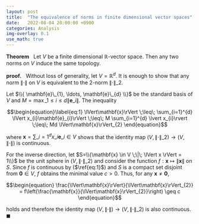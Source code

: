 ```yaml
---
layout: post
title:  "The equivalence of norms in finite dimensional vector spaces"
date:   2022-08-04 20:00:00 +0900
categories: Analysis
img-overlay: 0.1
use_math: true
---
```


**Theorem** &nbsp; Let $V$ be a finite dimensional $\mathbb{R}$-vector space. Then any two norms on $V$ induce the same topology.

**proof.** &nbsp; Without loss of generality, let $V = \mathbb{R}^{d}$. It is enough to show that any norm $\lVert\cdot\rVert$ on $V$ is equivalent to the $2$-norm $\lVert\cdot\rVert\_{2}$.

Let $\\{ \mathbf{e}\_{1}, \ldots, \mathbf{e}\_{d} \\}$ be the standard basis of $V$ and $M = \max\_{1 \leq i \leq d} \lVert\mathbf{e}\_{i}\rVert$. The inequality

$$\begin{equation}\label{eq:1}
\lVert\mathbf{x}\rVert \;\leq\; \sum_{i=1}^{d} \lVert x_{i}\mathbf{e}_{i}\rVert
\;\leq\; M \sum_{i=1}^{d} \lvert x_{i}\rvert
\;\leq\; Md \lVert\mathbf{x}\rVert_{2}
\end{equation}$$

where $\mathbf{x} = \sum\_{i=1}^{d} x\_{i}\mathbf{e}\_{i} \in V$ shows that the identity map $(V,\lVert\cdot\rVert\_{2}) \to (V,\lVert\cdot\rVert)$ is continuous.

For the inverse direction, let $S=\\{\mathbf{x} \in V \;\|\; \lVert x \rVert = 1\\}$ be the unit sphere in $(V,\lVert\cdot\rVert\_{2})$ and consider the function $f : \mathbf{x} \mapsto \lVert \mathbf{x} \rVert$ on $S$. Since $f$ is continuous by ($\ref{eq:1}$) and $S$ is a compact set disjoint from $\mathbf{0} \in V$, $f$ obtains the minimal value $c > 0$. Thus, for any $\mathbf{x} \neq \mathbf{0}$,

$$\begin{equation}
\frac{\lVert\mathbf{x}\rVert}{\lVert\mathbf{x}\rVert_{2}} = f\left(\frac{\mathbf{x}}{\lVert\mathbf{x}\rVert_{2}}\right) \geq c
\end{equation}$$

holds and therefore the identity map $(V,\lVert\cdot\rVert) \to (V,\lVert\cdot\rVert\_{2})$ is also continuous. $\blacksquare$